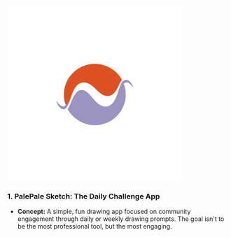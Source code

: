<img src="logo.png" alt="alt text" width="400">

### **1\. PalePale Sketch: The Daily Challenge App**

* **Concept:** A simple, fun drawing app focused on community engagement through daily or weekly drawing prompts. The goal isn't to be the most professional tool, but the most engaging.
